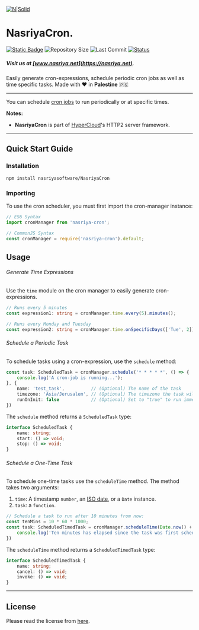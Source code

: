 [![N|Solid](https://static.wixstatic.com/media/72ffe6_da8d2142d49c42b29c96ba80c8a91a6c~mv2.png)](https://nasriya.net)
# NasriyaCron.
[![Static Badge](https://img.shields.io/badge/license-Free_(Restricted)-blue)](https://github.com/nasriyasoftware/NasriyaCron?tab=License-1-ov-file) ![Repository Size](https://img.shields.io/github/repo-size/nasriyasoftware/NasriyaCron.svg) ![Last Commit](https://img.shields.io/github/last-commit/nasriyasoftware/NasriyaCron.svg) [![Status](https://img.shields.io/badge/Status-Stable-green.svg)](link-to-your-status-page)
##### Visit us at [www.nasriya.net](https://nasriya.net).

Easily generate cron-expressions, schedule periodic cron jobs as well as time specific tasks.
Made with ❤️ in **Palestine** 🇵🇸
___
You can schedule [cron jobs](https://en.wikipedia.org/wiki/Cron) to run periodically or at specific times.

**Notes:**
- **NasriyaCron** is part of [HyperCloud](https://github.com/nasriyasoftware/HyperCloud)'s HTTP2 server framework.
___
## Quick Start Guide


### Installation
```shell
npm install nasriyasoftware/NasriyaCron
```

### Importing
To use the cron scheduler, you must first import the cron-manager instance:
```ts
// ES6 Syntax
import cronManager from 'nasriya-cron';
```

```js
// CommonJS Syntax
const cronManager = require('nasriya-cron').default;
```

## Usage
###### Generate Time Expressions
Use the `time` module on the cron manager to easily generate cron-expressions.

```ts
// Runs every 5 minutes
const expression1: string = cronManager.time.every(5).minutes();

// Runs every Monday and Tuesday
const expression2: string = cronManager.time.onSpecificDays(['Tue', 2]);
```

###### Schedule a Periodic Task
To schedule tasks using a cron-expression, use the `schedule` method:

```ts
const task: ScheduledTask = cronManager.schedule('* * * * *', () => {
    console.log('A cron-job is running...');
}, {
    name: 'test_task',          // (Optional) The name of the task
    timezone: 'Asia/Jerusalem', // (Optional) The timezone the task will run at
    runOnInit: false            // (Optional) Set to "true" to run immediately
})
```

The `schedule` method returns a `ScheduledTask` type:
```ts
interface ScheduledTask {
    name: string;
    start: () => void;
    stop: () => void;
}
```

###### Schedule a One-Time Task
To schedule one-time tasks use the `scheduleTime` method. The method takes two arguments:
1. `time`: A timestamp `number`, an [ISO date](https://developer.mozilla.org/en-US/docs/Web/JavaScript/Reference/Global_Objects/Date/toISOString), or a `Date` instance.
2. `task`: a `function`.
```ts
// Schedule a task to run after 10 minutes from now:
const tenMins = 10 * 60 * 1000;
const task: ScheduledTimedTask = cronManager.scheduleTime(Date.now() + tenMins, () => {
    console.log('Ten minutes has elapsed since the task was first scheduled')
})
```

The `scheduleTime` method returns a `ScheduledTimedTask` type:
```ts
interface ScheduledTimedTask {
    name: string;
    cancel: () => void;
    invoke: () => void;
}
```
___
## License
Please read the license from [here](https://github.com/nasriyasoftware/NasriyaCron?tab=License-1-ov-file).